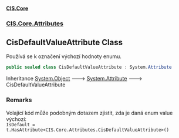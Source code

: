 #### [CIS.Core](index.md 'index')
### [CIS.Core.Attributes](CIS.Core.Attributes.md 'CIS.Core.Attributes')

## CisDefaultValueAttribute Class

Používá se k označení výchozí hodnoty enumu.

```csharp
public sealed class CisDefaultValueAttribute : System.Attribute
```

Inheritance [System.Object](https://docs.microsoft.com/en-us/dotnet/api/System.Object 'System.Object') &#129106; [System.Attribute](https://docs.microsoft.com/en-us/dotnet/api/System.Attribute 'System.Attribute') &#129106; CisDefaultValueAttribute

### Remarks
Volající kód může podobným dotazem zjistit, zda je daná enum value výchozí:  
`IsDefault = t.HasAttribute<CIS.Core.Attributes.CisDefaultValueAttribute>()`